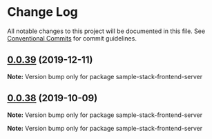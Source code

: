 # Change Log

All notable changes to this project will be documented in this file.
See [Conventional Commits](https://conventionalcommits.org) for commit guidelines.

## [0.0.39](https://github.com/cdmbase/fullstack-pro/compare/v0.0.38...v0.0.39) (2019-12-11)

**Note:** Version bump only for package sample-stack-frontend-server





## [0.0.38](https://github.com/cdmbase/fullstack-pro/compare/v0.0.37...v0.0.38) (2019-10-09)

**Note:** Version bump only for package sample-stack-frontend-server







**Note:** Version bump only for package sample-stack-frontend-server

